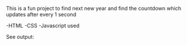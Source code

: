 This is a fun project to find next new year and find the countdown which updates after every 1 second

-HTML 
-CSS
-Javascript used

See output:
